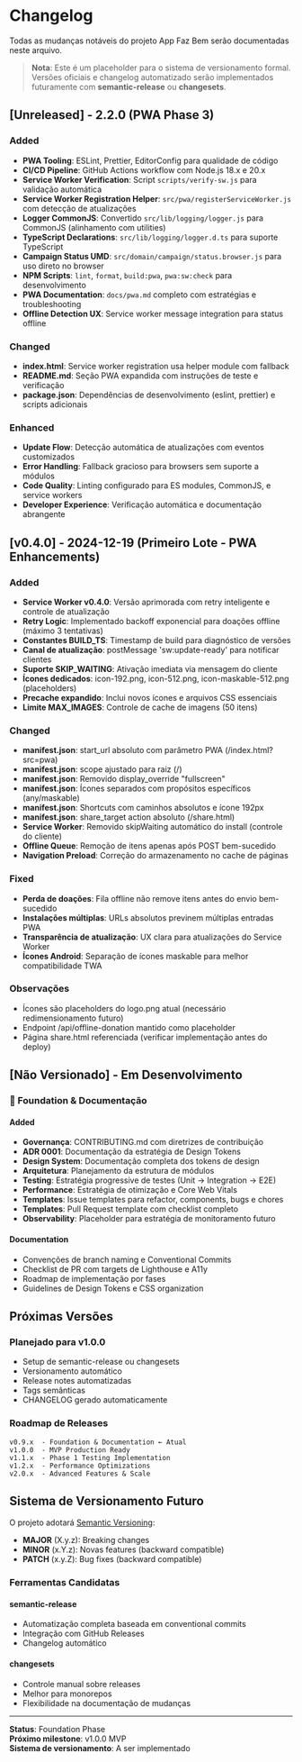 # Changelog

Todas as mudanças notáveis do projeto App Faz Bem serão documentadas neste arquivo.

> **Nota**: Este é um placeholder para o sistema de versionamento formal. Versões oficiais e changelog automatizado serão implementados futuramente com **semantic-release** ou **changesets**.

## [Unreleased] - 2.2.0 (PWA Phase 3)

### Added
- **PWA Tooling**: ESLint, Prettier, EditorConfig para qualidade de código
- **CI/CD Pipeline**: GitHub Actions workflow com Node.js 18.x e 20.x
- **Service Worker Verification**: Script `scripts/verify-sw.js` para validação automática
- **Service Worker Registration Helper**: `src/pwa/registerServiceWorker.js` com detecção de atualizações
- **Logger CommonJS**: Convertido `src/lib/logging/logger.js` para CommonJS (alinhamento com utilities)
- **TypeScript Declarations**: `src/lib/logging/logger.d.ts` para suporte TypeScript
- **Campaign Status UMD**: `src/domain/campaign/status.browser.js` para uso direto no browser
- **NPM Scripts**: `lint`, `format`, `build:pwa`, `pwa:sw:check` para desenvolvimento
- **PWA Documentation**: `docs/pwa.md` completo com estratégias e troubleshooting
- **Offline Detection UX**: Service worker message integration para status offline

### Changed
- **index.html**: Service worker registration usa helper module com fallback
- **README.md**: Seção PWA expandida com instruções de teste e verificação
- **package.json**: Dependências de desenvolvimento (eslint, prettier) e scripts adicionais

### Enhanced
- **Update Flow**: Detecção automática de atualizações com eventos customizados
- **Error Handling**: Fallback gracioso para browsers sem suporte a módulos
- **Code Quality**: Linting configurado para ES modules, CommonJS, e service workers
- **Developer Experience**: Verificação automática e documentação abrangente

## [v0.4.0] - 2024-12-19 (Primeiro Lote - PWA Enhancements)

### Added
- **Service Worker v0.4.0**: Versão aprimorada com retry inteligente e controle de atualização
- **Retry Logic**: Implementado backoff exponencial para doações offline (máximo 3 tentativas)
- **Constantes BUILD_TS**: Timestamp de build para diagnóstico de versões
- **Canal de atualização**: postMessage 'sw:update-ready' para notificar clientes
- **Suporte SKIP_WAITING**: Ativação imediata via mensagem do cliente
- **Ícones dedicados**: icon-192.png, icon-512.png, icon-maskable-512.png (placeholders)
- **Precache expandido**: Inclui novos ícones e arquivos CSS essenciais
- **Limite MAX_IMAGES**: Controle de cache de imagens (50 itens)

### Changed
- **manifest.json**: start_url absoluto com parâmetro PWA (/index.html?src=pwa)
- **manifest.json**: scope ajustado para raiz (/)
- **manifest.json**: Removido display_override "fullscreen" 
- **manifest.json**: Ícones separados com propósitos específicos (any/maskable)
- **manifest.json**: Shortcuts com caminhos absolutos e ícone 192px
- **manifest.json**: share_target action absoluto (/share.html)
- **Service Worker**: Removido skipWaiting automático do install (controle do cliente)
- **Offline Queue**: Remoção de itens apenas após POST bem-sucedido
- **Navigation Preload**: Correção do armazenamento no cache de páginas

### Fixed
- **Perda de doações**: Fila offline não remove itens antes do envio bem-sucedido
- **Instalações múltiplas**: URLs absolutos previnem múltiplas entradas PWA
- **Transparência de atualização**: UX clara para atualizações do Service Worker
- **Ícones Android**: Separação de ícones maskable para melhor compatibilidade TWA

### Observações
- Ícones são placeholders do logo.png atual (necessário redimensionamento futuro)
- Endpoint /api/offline-donation mantido como placeholder
- Página share.html referenciada (verificar implementação antes do deploy)

## [Não Versionado] - Em Desenvolvimento

### 🎉 Foundation & Documentação

#### Added
- **Governança**: CONTRIBUTING.md com diretrizes de contribuição
- **ADR 0001**: Documentação da estratégia de Design Tokens
- **Design System**: Documentação completa dos tokens de design
- **Arquitetura**: Planejamento da estrutura de módulos
- **Testing**: Estratégia progressive de testes (Unit → Integration → E2E)
- **Performance**: Estratégia de otimização e Core Web Vitals
- **Templates**: Issue templates para refactor, components, bugs e chores
- **Templates**: Pull Request template com checklist completo
- **Observability**: Placeholder para estratégia de monitoramento futuro

#### Documentation
- Convenções de branch naming e Conventional Commits
- Checklist de PR com targets de Lighthouse e A11y
- Roadmap de implementação por fases
- Guidelines de Design Tokens e CSS organization

## Próximas Versões

### Planejado para v1.0.0
- Setup de semantic-release ou changesets
- Versionamento automático
- Release notes automatizadas
- Tags semânticas
- CHANGELOG gerado automaticamente

### Roadmap de Releases

```
v0.9.x  - Foundation & Documentation ← Atual
v1.0.0  - MVP Production Ready
v1.1.x  - Phase 1 Testing Implementation
v1.2.x  - Performance Optimizations
v2.0.x  - Advanced Features & Scale
```

## Sistema de Versionamento Futuro

O projeto adotará [Semantic Versioning](https://semver.org/):

- **MAJOR** (X.y.z): Breaking changes
- **MINOR** (x.Y.z): Novas features (backward compatible)
- **PATCH** (x.y.Z): Bug fixes (backward compatible)

### Ferramentas Candidatas

#### semantic-release
- Automatização completa baseada em conventional commits
- Integração com GitHub Releases
- Changelog automático

#### changesets
- Controle manual sobre releases
- Melhor para monorepos
- Flexibilidade na documentação de mudanças

---

**Status**: Foundation Phase  
**Próximo milestone**: v1.0.0 MVP  
**Sistema de versionamento**: A ser implementado